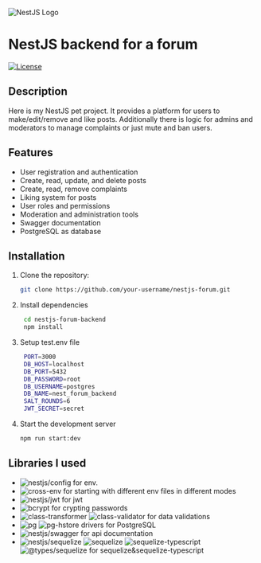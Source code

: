 ![NestJS Logo](https://nestjs.com/img/logo_text.svg) 
# NestJS backend for a forum

[![License](https://img.shields.io/badge/license-MIT-blue.svg)](https://opensource.org/licenses/MIT)

## Description
Here is my NestJS pet project. It provides a platform for users to make/edit/remove and like posts. Additionally there is logic for admins and moderators to manage complaints or just mute and ban users.

## Features
- User registration and authentication
- Create, read, update, and delete posts
- Create, read, remove complaints
- Liking system for posts
- User roles and permissions
- Moderation and administration tools
- Swagger documentation
- PostgreSQL as database

## Installation

1. Clone the repository:

   ```bash
   git clone https://github.com/your-username/nestjs-forum.git

2. Install dependencies
   ```bash
    cd nestjs-forum-backend
    npm install

3. Setup test.env file
   ```bash
    PORT=3000
    DB_HOST=localhost
    DB_PORT=5432
    DB_PASSWORD=root
    DB_USERNAME=postgres
    DB_NAME=nest_forum_backend
    SALT_ROUNDS=6
    JWT_SECRET=secret

4. Start the development server
   ```bash
   npm run start:dev

## Libraries I used
- ![nestjs/config](https://img.shields.io/badge/nestjs%2Fconfig-yellowgreen?style=flat) for env.
- ![cross-env](https://img.shields.io/badge/cross--env-brightgreen?style=flat) for starting with different env files in different modes
- ![nestjs/jwt](https://img.shields.io/badge/nestjs%2Fjwt-red?style=flat) for jwt
- ![bcrypt](https://img.shields.io/badge/bcrypt-orange?style=flat) for crypting passwords
- ![class-transformer](https://img.shields.io/badge/class--transformer-yellow?style=flat) ![class-validator](https://img.shields.io/badge/class--validator-brightgreen?style=flat) for data validations
- ![pg](https://img.shields.io/badge/pg-lightblue?style=flat) ![pg-hstore](https://img.shields.io/badge/pg--hstore-blueviolet?style=flat) drivers for PostgreSQL
- ![nestjs/swagger](https://img.shields.io/badge/nestjs%2Fswagger-red?style=flat) for api documentation
- ![nestjs/sequelize](https://img.shields.io/badge/nestjs%2Fsequelize-blue?style=flat) ![sequelize](https://img.shields.io/badge/sequelize-blue?style=flat) ![sequelize-typescript](https://img.shields.io/badge/sequelize--typescript-blueviolet?style=flat) ![@types/sequelize](https://img.shields.io/badge/%40types%2Fsequelize-lightblue?style=flat) for sequelize&sequelize-typescript

